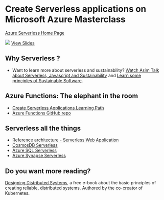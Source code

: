 # Create Serverless applications on Microsoft Azure Masterclass

[Azure Serverless Home Page](https://azure.microsoft.com/solutions/serverless/?WT.mc_id=startup-11040-chmaneu)

![](https://files.speakerdeck.com/presentations/c83664c97d824c72a6d4aace78fd5580/slide_0.jpg?16845736)
[View Slides](https://speakerdeck.com/cmaneu/websummit-2020-create-serverless-applications-on-microsoft-azure)

## Why Serverless ?

- Want to learn more about serverless and sustainability? [Watch Asim Talk about Serverless, Javascript and Sustainability](https://www.dotconferences.com/2019/12/asim-hussain-javascript-saves-the-world) and [Learn some principles of Sustainable Software](https://docs.microsoft.com/learn/modules/sustainable-software-engineering-overview/?WT.mc_id=startup-11040-chmaneu).

## Azure Functions: The elephant in the room

- [Create Serverless Applications Learning Path](https://docs.microsoft.com/learn/paths/create-serverless-applications/?WT.mc_id=startup-11040-chmaneu)
- [Azure Functions GitHub repo](https://github.com/Azure/Azure-Functions)

## Serverless all the things

- [Reference architecture - Serverless Web Application](https://docs.microsoft.com/en-us/azure/architecture/reference-architectures/serverless/web-app?WT.mc_id=startup-11040-chmaneu)
- [CosmosDB Serverless](https://docs.microsoft.com/azure/cosmos-db/serverless?WT.mc_id=startup-11040-chmaneu)
- [Azure SQL Serverless](https://docs.microsoft.com/azure/azure-sql/database/serverless-tier-overview?WT.mc_id=startup-11040-chmaneu)
- [Azure Synapse Serverless](https://docs.microsoft.com/azure/synapse-analytics/sql/on-demand-workspace-overview?WT.mc_id=startup-11040-chmaneu)

## Do you want more reading?

[Designing Distributed Systems](https://azure.microsoft.com/resources/designing-distributed-systems/?WT.mc_id=startup-11040-chmaneu),
a free e-book about the basic principles of creating reliable, distributed systems. Authored by the co-creator of Kubernetes.
